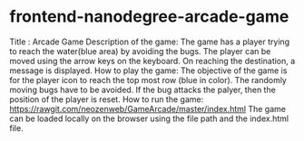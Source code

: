 frontend-nanodegree-arcade-game
===============================

Title :  Arcade Game
Description of the game: The game has a player trying to reach the water(blue area) by avoiding the bugs. The player can be moved using the arrow keys on the keyboard. On reaching the destination, a message is displayed. 
How to play the game: The objective of the game is for the player icon to reach the top most row (blue in color). The randomly moving bugs have to be avoided. If the bug attacks the palyer, then the position of the player is reset.
How to run the game: https://rawgit.com/neozenweb/GameArcade/master/index.html
The game can be loaded locally on the browser using the file path and the index.html file.
